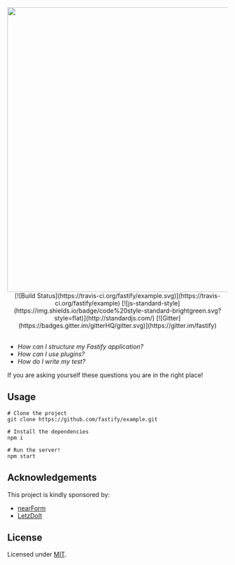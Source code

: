 <div align="center">
<img src="https://github.com/fastify/graphics/raw/master/full-logo.png" width="650" height="auto"/>
</div>

<div align="center">
[![Build Status](https://travis-ci.org/fastify/example.svg)](https://travis-ci.org/fastify/example) [![js-standard-style](https://img.shields.io/badge/code%20style-standard-brightgreen.svg?style=flat)](http://standardjs.com/) [![Gitter](https://badges.gitter.im/gitterHQ/gitter.svg)](https://gitter.im/fastify)
</div>
<br />

- *How can I structure my Fastify application?*
- *How can I use plugins?*
- *How do I write my test?*

If you are asking yourself these questions you are in the right place!

## Usage
```
# Clone the project
git clone https://github.com/fastify/example.git

# Install the dependencies
npm i

# Run the server!
npm start
```

## Acknowledgements

This project is kindly sponsored by:
- [nearForm](http://nearform.com)
- [LetzDoIt](http://www.letzdoitapp.com/)

## License

Licensed under [MIT](./LICENSE).

